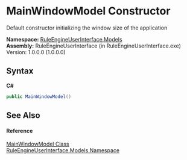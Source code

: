 # MainWindowModel Constructor 
 

Default constructor initializing the window size of the application

**Namespace:**&nbsp;<a href="263a6778-8085-101d-0fab-027f68ff96a9">RuleEngineUserInterface.Models</a><br />**Assembly:**&nbsp;RuleEngineUserInterface (in RuleEngineUserInterface.exe) Version: 1.0.0.0 (1.0.0.0)

## Syntax

**C#**<br />
``` C#
public MainWindowModel()
```


## See Also


#### Reference
<a href="46dabf1f-19cf-f1c7-756b-965b23dfa6dc">MainWindowModel Class</a><br /><a href="263a6778-8085-101d-0fab-027f68ff96a9">RuleEngineUserInterface.Models Namespace</a><br />